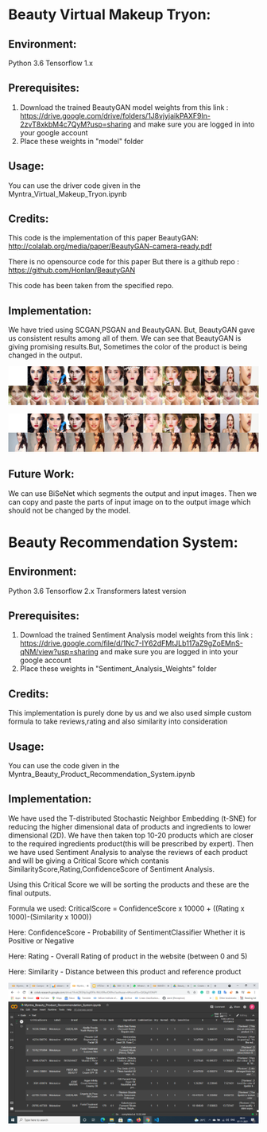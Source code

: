 # Beauty Virtual Makeup Tryon:

## Environment:
Python 3.6
Tensorflow 1.x

## Prerequisites:
1. Download the trained BeautyGAN model weights from this link : https://drive.google.com/drive/folders/1J8vjyjaikPAXF9ln-2zvT8xkbM4c7QyM?usp=sharing  and make sure you are logged in into your google account
2. Place these weights in "model" folder

## Usage:
You can use the driver code given in the Myntra_Virtual_Makeup_Tryon.ipynb

## Credits:
This code is the implementation of this paper BeautyGAN: http://colalab.org/media/paper/BeautyGAN-camera-ready.pdf

There is no opensource code for this paper But there is a github repo : https://github.com/Honlan/BeautyGAN

This code has been taken from the specified repo.

## Implementation:
We have tried using SCGAN,PSGAN and BeautyGAN. But, BeautyGAN gave us consistent results among all of them. We can see that BeautyGAN is giving promising results.But, Sometimes the color of the product is being changed in the output. 

![Alt text](/assets/result_1.jpg?raw=true "Title")

![Alt text](/assets/result_shraddha.jpg?raw=true "Title")

## Future Work:
We can use BiSeNet which segments the output and input images. Then we can copy and paste the parts of input image on to the output image which should not be changed by the model.

# Beauty Recommendation System:

## Environment:
Python 3.6
Tensorflow 2.x
Transformers latest version

## Prerequisites:
1. Download the trained Sentiment Analysis model weights from this link : https://drive.google.com/file/d/1Nc7-IY62dFMtJLb117aZ9gZoEMnS-qNM/view?usp=sharing  and make sure you are logged in into your google account
2. Place these weights in "Sentiment_Analysis_Weights" folder

## Credits:
This implementation is purely done by us and we also used simple custom formula to take reviews,rating and also similarity into consideration

## Usage:
You can use the code given in the Myntra_Beauty_Product_Recommendation_System.ipynb

## Implementation:
We have used the T-distributed Stochastic Neighbor Embedding (t-SNE) for reducing the higher dimensional data of products and ingredients to lower dimensional (2D). We have then taken top 10-20 products which are closer to the required ingredients product(this will be prescribed by expert). Then we have used Sentiment Analysis to analyse the reviews of each product and will be giving a Critical Score which contanis SimilarityScore,Rating,ConfidenceScore of Sentiment Analysis.

Using this Critical Score we will be sorting the products and these are the final outputs.

Formula we used: CriticalScore = ConfidenceScore x 10000 + ((Rating x 1000)-(Similarity x 1000))

Here: ConfidenceScore - Probability of SentimentClassifier Whether it is Positive or Negative

Here: Rating - Overall Rating of product in the website (between 0 and 5)

Here: Similarity - Distance between this product and reference product  

![Alt text](/assets/Beauty_Recommendation_1.PNG?raw=true "Title")
